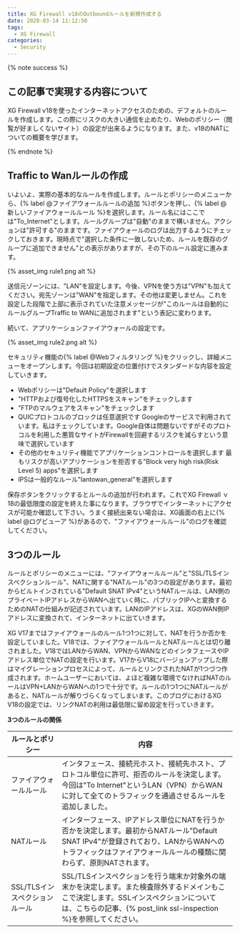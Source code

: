 ```yaml
---
title: XG Firewall v18のOutboundルールを新規作成する
date: 2020-03-14 11:12:50
tags:
  - XG Firewall
categories:
  - Security
---
```


{% note success  %}

## この記事で実現する内容について

XG Firewall v18を使ったインターネットアクセスのための、デフォルトのルールを作成します。この際にリスクの大きい通信を止めたり、Webのポリシー（閲覧が好ましくないサイト）の設定が出来るようになります。また、v18のNATについての概要を学びます。

{% endnote %}
<!-- more -->

## Traffic to Wanルールの作成

いよいよ、実際の基本的なルールを作成します。ルールとポリシーのメニューから、{% label @ファイアウォールルールの追加 %}ボタンを押し、{% label @新しいファイアウォールルール %}を選択します。ルール名にはここでは"To_Internet"とします。ルールグループは"自動"のままで構いません。アクションは"許可する"のままです。ファイアウォールのログは出力するようにチェックしておきます。現時点で"選択した条件に一致しないため、ルールを既存のグループに追加できません"との表示がありますが、その下のルール設定に進みます。

{% asset_img rule1.png alt %}

 送信元ゾーンには、"LAN"を設定します。今後、VPNを使う方は"VPN"も加えてください。宛先ゾーンは"WAN"を指定します。その他は変更しません。これを設定した段階で上部に表示されていた注意メッセージが"このルールは自動的にルールグループTraffic to WANに追加されます"という表記に変わります。
 
 続いて、アプリケーションファイアウォールの設定です。

{% asset_img rule2.png alt %}

セキュリティ機能の{% label @Webフィルタリング %}をクリックし、詳細メニューをオープンします。今回は初期設定の位置付けでスタンダードな内容を設定していきます。

- Webポリシーは"Default Policy"を選択します
- "HTTPおよび復号化したHTTPSをスキャン"をチェックします
- "FTPのマルウェアをスキャン"をチェックします
- QUICプロトコルのブロックは任意選択です
 Googleのサービスで利用されています。私はチェックしています。Google自体は問題ないですがそのプロトコルを利用した悪質なサイトがFirewallを回避するリスクを減らすという意味で選択しています
- その他のセキュリティ機能でアプリケーションコントロールを選択します
 最もリスクが高いアプリケーションを拒否する"Block very high risk(Risk Level 5) apps"を選択します
- IPSは一般的なルール"lantowan_general"を選択します

保存ボタンをクリックするとルールの追加が行われます。これでXG Firewall ｖ18の最低限度の設定を終えた事になります。ブラウザでインターネットにアクセスが可能か確認して下さい。うまく接続出来ない場合は、XG画面の右上に{% label @ログビューア %}があるので、"ファイアウォールルール"のログを確認してください。

## 3つのルール

ルールとポリシーのメニューには、"ファイアウォールルール"と"SSL/TLSインスペクションルール"、NATに関する"NATルール"の3つの設定があります。最初からビルトインされている"Default SNAT IPv4"というNATルールは、LAN側のプライベートIPアドレスからWANへ出ていく時に、パブリックIPへと変換するためのNATの仕組みが記述されています。LANのIPアドレスは、XGのWAN側IPアドレスに変換されて、インターネットに出ていきます。

XG V17まではファイアウォールのルール1つ1つに対して、NATを行うか否かを設定していました。V18では、ファイアウォールルールとNATルールとは切り離されました。V18ではLANからWAN、VPNからWANなどのインタフェースやIPアドレス単位でNATの設定を行います。V17からV18にバージョンアップした際はマイグレーションプロセスによって、ルールとリンクされたNATが1つづつ作成されます。ホームユーザーにおいては、よほど複雑な環境でなければNATのルールはVPN+LANからWANへの1つで十分です。ルールの1つ1つにNATルールがあると、NATルールが解りづらくなってしまいます。このブログにおけるXG V18の設定では、リンクNATの利用は最低限に留め設定を行っていきます。

**3つのルールの関係**

| ルールとポリシー              | 内容                                                                                                                                                                                                       |
| ----------------------------- | ---------------------------------------------------------------------------------------------------------------------------------------------------------------------------------------------------------- |
| ファイアウォールルール        | インタフェース、接続元ホスト、接続先ホスト、プロトコル単位に許可、拒否のルールを決定します。今回は"To Internet"というLAN（VPN）からWANに対して全てのトラフィックを通過させるルールを追加しました。         |
| NATルール                     | インターフェース、IPアドレス単位にNATを行うか否かを決定します。最初からNATルール"Default SNAT IPv4"が登録されており、LANからWANへのトラフィックはファイアウォールルールの種類に関わらず、原則NATされます。 |
| SSL/TLSインスペクションルール | SSL/TLSインスペクションを行う端末か対象外の端末かを決定します。また検査除外するドメインもここで決定します。SSLインスペクションについては、こちらの記事、{% post_link ssl-inspection %}を参照してください。 |

